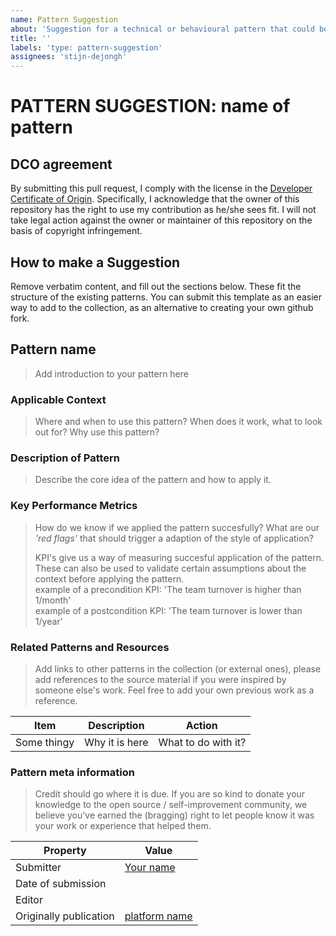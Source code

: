 ```yaml
---
name: Pattern Suggestion
about: 'Suggestion for a technical or behavioural pattern that could be a good addition to the collection.'
title: ''
labels: 'type: pattern-suggestion'
assignees: 'stijn-dejongh'
---
```


# PATTERN SUGGESTION: name of pattern

## DCO agreement

By submitting this pull request, I comply with the license in the [Developer Certificate of Origin](../../DCO.md).
Specifically, I acknowledge that the owner of this repository has the right to use my contribution as he/she sees fit.
I will not take legal action against the owner or maintainer of this repository on the basis of copyright infringement.

## How to make a Suggestion 

Remove verbatim content, and fill out the sections below.
These fit the structure of the existing patterns.
You can submit this template as an easier way to add to the collection, as an alternative
to creating your own github fork.

## Pattern name

> Add introduction to your pattern here

### Applicable Context

> Where and when to use this pattern? When does it work, what to look out for?
> Why use this pattern?

### Description of Pattern

> Describe the core idea of the pattern and how to apply it.

### Key Performance Metrics

> How do we know if we applied the pattern succesfully? What are our _'red flags'_ that should
> trigger a adaption of the style of application?  
>  
> KPI's give us a way of measuring succesful application of the pattern. 
> These can also be used to validate certain assumptions about the context before 
> applying the pattern.  
> example of a precondition KPI: 'The team turnover is higher than 1/month'  
> example of a postcondition KPI: 'The team turnover is lower than 1/year'

### Related Patterns and Resources

> Add links to other patterns in the collection (or external ones), please add
> references to the source material if you were inspired by someone else's work.
> Feel free to add your own previous work as a reference.

| Item | Description | Action |
|---|---|---|
| Some thingy | Why it is here | What to do with it? |

### Pattern meta information

> Credit should go where it is due. If you are so kind to donate your knowledge to 
> the open source / self-improvement community, we believe you've earned the (bragging) right to 
> let people know it was your work or experience that helped them. 

|Property | Value |
|---|---|
| Submitter | [Your name](http://www.github.com/your-name)|
| Date of submission | |
| Editor | |
| Originally publication | [platform name](http://link-to-platform.com) |

